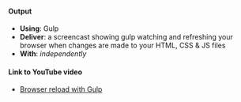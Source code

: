 #### Output
- **Using**: Gulp
- **Deliver**: a screencast showing gulp watching and refreshing your browser when changes are made to your HTML, CSS & JS files
- **With**: *independently*

#### Link to YouTube video
- [Browser reload with Gulp](https://youtu.be/QW1bR0LtsdM)